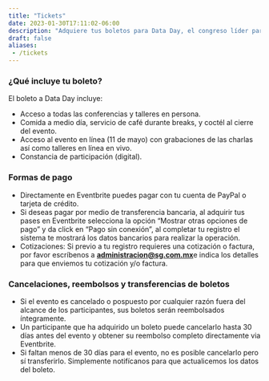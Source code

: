 ```yaml
---
title: "Tickets"
date: 2023-01-30T17:11:02-06:00
description: "Adquiere tus boletos para Data Day, el congreso líder para profesionistas de datos."
draft: false
aliases: 
 - /tickets
---
```



<div id="eventbrite-widget-container-529898519737"></div>

<script src="https://www.eventbrite.com/static/widgets/eb_widgets.js"></script>

<script type="text/javascript">
    var exampleCallback = function() {
        console.log('Order complete!');
    };

    window.EBWidgets.createWidget({
        // Required
        widgetType: 'checkout',
        eventId: '529898519737',
        iframeContainerId: 'eventbrite-widget-container-529898519737',

        // Optional
        iframeContainerHeight: 580,  // Widget height in pixels. Defaults to a minimum of 425px if not provided
        onOrderComplete: exampleCallback  // Method called when an order has successfully completed
    });
</script>

### ¿Qué incluye tu boleto?

El boleto a Data Day incluye:
 * Acceso a todas las conferencias y talleres en persona.
 * Comida a medio día, servicio de café durante breaks, y coctél al cierre del evento.
 * Acceso al evento en línea (11 de mayo) con grabaciones de las charlas así como talleres en línea en vivo.
 * Constancia de participación (digital).


### Formas de pago
 * Directamente en Eventbrite puedes pagar con tu cuenta de PayPal o tarjeta de crédito.
 * Si deseas pagar por medio de transferencia bancaria, al adquirir tus pases en Eventbrite selecciona la opción “Mostrar otras opciones de pago” y da click en “Pago sin conexión”, al completar tu registro el sistema te mostrará los datos bancarios para realizar la operación.
 * Cotizaciones: Si previo a tu registro requieres una cotización o factura, por favor escríbenos a <a href="mailto:administracion@sg.com.mx"><b>administracion@sg.com.mx</b></a>e indica los detalles para que enviemos tu cotización y/o factura.

### Cancelaciones, reembolsos y transferencias de boletos
 * Si el evento es cancelado o pospuesto por cualquier razón fuera del alcance de los participantes, sus boletos serán reembolsados íntegramente.
 * Un participante que ha adquirido un boleto puede cancelarlo hasta 30 días antes del evento y obtener su reembolso completo directamente via Eventbrite.
 * Si faltan menos de 30 días para el evento, no es posible cancelarlo pero sí transferirlo. Simplemente notifícanos para que actualicemos los datos del boleto.

